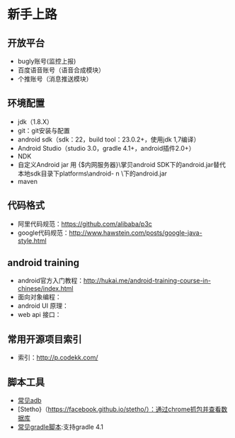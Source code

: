 # 新手上路

## 开放平台
* bugly账号(监控上报)
* 百度语音账号（语音合成模块）
* 个推账号（消息推送模块）

## 环境配置
* jdk（1.8.X）
* git：git安装与配置
* android sdk（sdk：22，build tool：23.0.2+，使用jdk 1,7编译）
* Android Studio（studio 3.0，gradle 4.1+，android插件2.0+）
* NDK
* 自定义Android jar 用 {$内网服务器}\掌贝android SDK下的android.jar替代本地sdk目录下platforms\android- n \下的android.jar
* maven

## 代码格式
* 阿里代码规范：https://github.com/alibaba/p3c
* google代码规范：http://www.hawstein.com/posts/google-java-style.html

## android training
* android官方入门教程：http://hukai.me/android-training-course-in-chinese/index.html
* 面向对象编程：
* android UI 原理：
* web api 接口：

## 常用开源项目索引
* 索引：http://p.codekk.com/

## 脚本工具
* [常见adb](./adb.md)
* [Stetho}（https://facebook.github.io/stetho/）：通过chrome抓包并查看数据库
* [常见gradle脚本](./baseApplicationVariant.gradle):支持gradle 4.1

